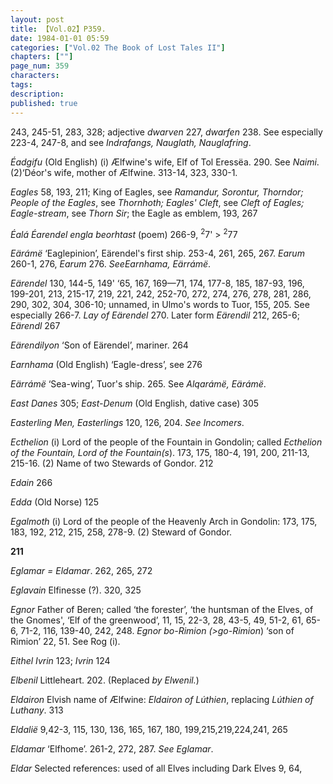 ```yaml
---
layout: post
title: 【Vol.02】P359.
date: 1984-01-01 05:59
categories: ["Vol.02 The Book of Lost Tales II"]
chapters: [""]
page_num: 359
characters: 
tags: 
description: 
published: true
---
```


<p style="text-indent: 0;">
243, 245-51, 283, 328; adjective <I>dwarven</I> 227, <I>dwarfen</I> 238. See especially 223-4, 247-8, and see <I>Indrafangs, Nauglath, Nauglafring</I>.
</p>

<I>Éadgifu</I> (Old English) (i) Ælfwine's wife, Elf of Tol Eressëa. 290. See <I>Naimi</I>. (2)‘Déor's wife, mother of Ælfwine. 313-14, 323, 330-1.

<I>Eagles</I> 58, 193, 211; King of Eagles, see <I>Ramandur, Sorontur, Thorndor; People of the Eagles</I>, see <I>Thornhoth; Eagles' Cleft</I>, see <I>Cleft of Eagles; Eagle-stream</I>, see <I>Thorn Sir</I>; the Eagle as emblem, 193, 267

<I>Éalá Éarendel engla beorhtast</I> (poem) 266-9, <SUP>2</SUP>7' > <SUP>2</SUP>77

<I>Eärámë</I> ‘Eaglepinion’, Eärendel's first ship. 253-4, 261, 265, 267. <I>Earum</I> 260-1, 276, <I>Earum</I> 276. <I>SeeEarnhama, Eärrámë</I>.

<I>Eärendel</I> 130, 144-5, 149' ‘65, 167<I></I>, 169—71, 174, 177-8, 185, 187-93, 196, 199-201, 213, 215-17, 219, 221, 242, 252-70, 272, 274, 276, 278, 281, 286, 290, 302, 304, 306-10; unnamed, in Ulmo's words to Tuor, 155, 205. See especially 266-7. <I>Lay of Eärendel</I> 270. Later form <I>Eärendil</I> 212, 265-6; <I>Eärendl</I> 267

<I>Eärendilyon</I> ‘Son of Eärendel’, mariner. 264

<I>Earnhama</I> (Old English) ‘Eagle-dress’, see 276

<I>Eärrámë</I> ‘Sea-wing’, Tuor's ship. 265. See <I>Alqarámë, Eärámë</I>.

<I>East Danes</I> 305; <I>East-Denum</I> (Old English, dative case) 305

<I>Easterling Men, Easterlings</I> 120, 126, 204. <I>See Incomers</I>.

<I>Ecthelion</I> (i) Lord of the people of the Fountain in Gondolin; called <I>Ecthelion of the Fountain, Lord of the Fountain(s</I>). 173, 175, 180-4, 191, 200, 211-13, 215-16. (2) Name of two Stewards of Gondor. 212

<I>Edain</I> 266

<I>Edda</I> (Old Norse) 125

<I>Egalmoth</I> (i) Lord of the people of the Heavenly Arch in Gondolin: 173, 175, 183, 192, 212, 215, 258, 278-9. (2) Steward of Gondor.

<B>211</B>

<I>Eglamar = Eldamar</I>. 262, 265, 272

<I>Eglavain</I> Elfinesse (?). 320, 325

<I>Egnor</I> Father of Beren; called ‘the forester’, ‘the huntsman of the Elves, of the Gnomes', ‘Elf of the greenwood’, 11, 15, 22-3, 28, 43-5, 49, 51-2, 61, 65-6, 71-2, 116, 139-40, 242, 248. <I>Egnor bo-Rimion (>go-Rimion</I>) ‘son of Rimion’ 22, 51. See Rog (i).

<I>Eithel Ivrin</I> 123; <I>Ivrin</I> 124

<I>Elbenil</I> Littleheart. 202. (Replaced <I>by Elwenil.</I>)

<I>Eldairon</I> Elvish name of Ælfwine: <I>Eldairon of Lúthien</I>, replacing <I>Lúthien of Luthany</I>. 313

<I>Eldalië</I> 9,42-3, 115, 130, 136, 165, 167, 180, 199,215,219,224,241, 265

<I>Eldamar</I> ‘Elfhome’. 261-2, 272, 287. <I>See Eglamar</I>.

<I>Eldar</I> Selected references: used of all Elves including Dark Elves 9, 64,

